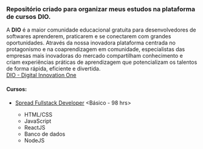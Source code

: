 ### Repositório criado para organizar meus estudos na plataforma de cursos DIO.
A **DIO** é a maior comunidade educacional gratuita para desenvolvedores de softwares aprenderem, praticarem e se conectarem com grandes oportunidades. Através da nossa inovadora plataforma centrada no protagonismo e na coaprendizagem em comunidade, especialistas das empresas mais inovadoras do mercado compartilham conhecimento e criam experiências práticas de aprendizagem que potencializam os talentos de forma rápida, eficiente e divertida. <br>
[DIO - Digital Innovation One](https://www.dio.me/)<br>
#### Cursos:<br>
 - [Spread Fullstack Developer](https://github.com/rodrigodip/DIO-Digital-Innovation-One/tree/master/Spread_BootCamp "Veja a pasta do curso.") <Básico - 98 hrs>

   - HTML/CSS
   - JavaScript
   - ReactJS
   - Banco de dados
   - NodeJS
   
